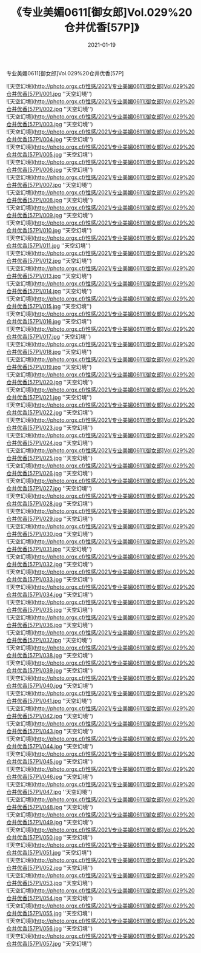 ﻿---
layout: post
title: 《专业美媚0611[御女郎]Vol.029%20仓井优香[57P]》
date: 2021-01-19
img: http://photo.orgx.cf/性感/2021/专业美媚0611[御女郎]Vol.029%20仓井优香[57P]/000.jpg
tags: [美女,性感,泳衣]
---

专业美媚0611[御女郎]Vol.029%20仓井优香[57P]



![天空幻境](http://photo.orgx.cf/性感/2021/专业美媚0611[御女郎]Vol.029%20仓井优香[57P]/001.jpg ''天空幻境'')<br>
![天空幻境](http://photo.orgx.cf/性感/2021/专业美媚0611[御女郎]Vol.029%20仓井优香[57P]/002.jpg ''天空幻境'')<br>
![天空幻境](http://photo.orgx.cf/性感/2021/专业美媚0611[御女郎]Vol.029%20仓井优香[57P]/003.jpg ''天空幻境'')<br>
![天空幻境](http://photo.orgx.cf/性感/2021/专业美媚0611[御女郎]Vol.029%20仓井优香[57P]/004.jpg ''天空幻境'')<br>
![天空幻境](http://photo.orgx.cf/性感/2021/专业美媚0611[御女郎]Vol.029%20仓井优香[57P]/005.jpg ''天空幻境'')<br>
![天空幻境](http://photo.orgx.cf/性感/2021/专业美媚0611[御女郎]Vol.029%20仓井优香[57P]/006.jpg ''天空幻境'')<br>
![天空幻境](http://photo.orgx.cf/性感/2021/专业美媚0611[御女郎]Vol.029%20仓井优香[57P]/007.jpg ''天空幻境'')<br>
![天空幻境](http://photo.orgx.cf/性感/2021/专业美媚0611[御女郎]Vol.029%20仓井优香[57P]/008.jpg ''天空幻境'')<br>
![天空幻境](http://photo.orgx.cf/性感/2021/专业美媚0611[御女郎]Vol.029%20仓井优香[57P]/009.jpg ''天空幻境'')<br>
![天空幻境](http://photo.orgx.cf/性感/2021/专业美媚0611[御女郎]Vol.029%20仓井优香[57P]/010.jpg ''天空幻境'')<br>
![天空幻境](http://photo.orgx.cf/性感/2021/专业美媚0611[御女郎]Vol.029%20仓井优香[57P]/011.jpg ''天空幻境'')<br>
![天空幻境](http://photo.orgx.cf/性感/2021/专业美媚0611[御女郎]Vol.029%20仓井优香[57P]/012.jpg ''天空幻境'')<br>
![天空幻境](http://photo.orgx.cf/性感/2021/专业美媚0611[御女郎]Vol.029%20仓井优香[57P]/013.jpg ''天空幻境'')<br>
![天空幻境](http://photo.orgx.cf/性感/2021/专业美媚0611[御女郎]Vol.029%20仓井优香[57P]/014.jpg ''天空幻境'')<br>
![天空幻境](http://photo.orgx.cf/性感/2021/专业美媚0611[御女郎]Vol.029%20仓井优香[57P]/015.jpg ''天空幻境'')<br>
![天空幻境](http://photo.orgx.cf/性感/2021/专业美媚0611[御女郎]Vol.029%20仓井优香[57P]/016.jpg ''天空幻境'')<br>
![天空幻境](http://photo.orgx.cf/性感/2021/专业美媚0611[御女郎]Vol.029%20仓井优香[57P]/017.jpg ''天空幻境'')<br>
![天空幻境](http://photo.orgx.cf/性感/2021/专业美媚0611[御女郎]Vol.029%20仓井优香[57P]/018.jpg ''天空幻境'')<br>
![天空幻境](http://photo.orgx.cf/性感/2021/专业美媚0611[御女郎]Vol.029%20仓井优香[57P]/019.jpg ''天空幻境'')<br>
![天空幻境](http://photo.orgx.cf/性感/2021/专业美媚0611[御女郎]Vol.029%20仓井优香[57P]/020.jpg ''天空幻境'')<br>
![天空幻境](http://photo.orgx.cf/性感/2021/专业美媚0611[御女郎]Vol.029%20仓井优香[57P]/021.jpg ''天空幻境'')<br>
![天空幻境](http://photo.orgx.cf/性感/2021/专业美媚0611[御女郎]Vol.029%20仓井优香[57P]/022.jpg ''天空幻境'')<br>
![天空幻境](http://photo.orgx.cf/性感/2021/专业美媚0611[御女郎]Vol.029%20仓井优香[57P]/023.jpg ''天空幻境'')<br>
![天空幻境](http://photo.orgx.cf/性感/2021/专业美媚0611[御女郎]Vol.029%20仓井优香[57P]/024.jpg ''天空幻境'')<br>
![天空幻境](http://photo.orgx.cf/性感/2021/专业美媚0611[御女郎]Vol.029%20仓井优香[57P]/025.jpg ''天空幻境'')<br>
![天空幻境](http://photo.orgx.cf/性感/2021/专业美媚0611[御女郎]Vol.029%20仓井优香[57P]/026.jpg ''天空幻境'')<br>
![天空幻境](http://photo.orgx.cf/性感/2021/专业美媚0611[御女郎]Vol.029%20仓井优香[57P]/027.jpg ''天空幻境'')<br>
![天空幻境](http://photo.orgx.cf/性感/2021/专业美媚0611[御女郎]Vol.029%20仓井优香[57P]/028.jpg ''天空幻境'')<br>
![天空幻境](http://photo.orgx.cf/性感/2021/专业美媚0611[御女郎]Vol.029%20仓井优香[57P]/029.jpg ''天空幻境'')<br>
![天空幻境](http://photo.orgx.cf/性感/2021/专业美媚0611[御女郎]Vol.029%20仓井优香[57P]/030.jpg ''天空幻境'')<br>
![天空幻境](http://photo.orgx.cf/性感/2021/专业美媚0611[御女郎]Vol.029%20仓井优香[57P]/031.jpg ''天空幻境'')<br>
![天空幻境](http://photo.orgx.cf/性感/2021/专业美媚0611[御女郎]Vol.029%20仓井优香[57P]/032.jpg ''天空幻境'')<br>
![天空幻境](http://photo.orgx.cf/性感/2021/专业美媚0611[御女郎]Vol.029%20仓井优香[57P]/033.jpg ''天空幻境'')<br>
![天空幻境](http://photo.orgx.cf/性感/2021/专业美媚0611[御女郎]Vol.029%20仓井优香[57P]/034.jpg ''天空幻境'')<br>
![天空幻境](http://photo.orgx.cf/性感/2021/专业美媚0611[御女郎]Vol.029%20仓井优香[57P]/035.jpg ''天空幻境'')<br>
![天空幻境](http://photo.orgx.cf/性感/2021/专业美媚0611[御女郎]Vol.029%20仓井优香[57P]/036.jpg ''天空幻境'')<br>
![天空幻境](http://photo.orgx.cf/性感/2021/专业美媚0611[御女郎]Vol.029%20仓井优香[57P]/037.jpg ''天空幻境'')<br>
![天空幻境](http://photo.orgx.cf/性感/2021/专业美媚0611[御女郎]Vol.029%20仓井优香[57P]/038.jpg ''天空幻境'')<br>
![天空幻境](http://photo.orgx.cf/性感/2021/专业美媚0611[御女郎]Vol.029%20仓井优香[57P]/039.jpg ''天空幻境'')<br>
![天空幻境](http://photo.orgx.cf/性感/2021/专业美媚0611[御女郎]Vol.029%20仓井优香[57P]/040.jpg ''天空幻境'')<br>
![天空幻境](http://photo.orgx.cf/性感/2021/专业美媚0611[御女郎]Vol.029%20仓井优香[57P]/041.jpg ''天空幻境'')<br>
![天空幻境](http://photo.orgx.cf/性感/2021/专业美媚0611[御女郎]Vol.029%20仓井优香[57P]/042.jpg ''天空幻境'')<br>
![天空幻境](http://photo.orgx.cf/性感/2021/专业美媚0611[御女郎]Vol.029%20仓井优香[57P]/043.jpg ''天空幻境'')<br>
![天空幻境](http://photo.orgx.cf/性感/2021/专业美媚0611[御女郎]Vol.029%20仓井优香[57P]/044.jpg ''天空幻境'')<br>
![天空幻境](http://photo.orgx.cf/性感/2021/专业美媚0611[御女郎]Vol.029%20仓井优香[57P]/045.jpg ''天空幻境'')<br>
![天空幻境](http://photo.orgx.cf/性感/2021/专业美媚0611[御女郎]Vol.029%20仓井优香[57P]/046.jpg ''天空幻境'')<br>
![天空幻境](http://photo.orgx.cf/性感/2021/专业美媚0611[御女郎]Vol.029%20仓井优香[57P]/047.jpg ''天空幻境'')<br>
![天空幻境](http://photo.orgx.cf/性感/2021/专业美媚0611[御女郎]Vol.029%20仓井优香[57P]/048.jpg ''天空幻境'')<br>
![天空幻境](http://photo.orgx.cf/性感/2021/专业美媚0611[御女郎]Vol.029%20仓井优香[57P]/049.jpg ''天空幻境'')<br>
![天空幻境](http://photo.orgx.cf/性感/2021/专业美媚0611[御女郎]Vol.029%20仓井优香[57P]/050.jpg ''天空幻境'')<br>
![天空幻境](http://photo.orgx.cf/性感/2021/专业美媚0611[御女郎]Vol.029%20仓井优香[57P]/051.jpg ''天空幻境'')<br>
![天空幻境](http://photo.orgx.cf/性感/2021/专业美媚0611[御女郎]Vol.029%20仓井优香[57P]/052.jpg ''天空幻境'')<br>
![天空幻境](http://photo.orgx.cf/性感/2021/专业美媚0611[御女郎]Vol.029%20仓井优香[57P]/053.jpg ''天空幻境'')<br>
![天空幻境](http://photo.orgx.cf/性感/2021/专业美媚0611[御女郎]Vol.029%20仓井优香[57P]/054.jpg ''天空幻境'')<br>
![天空幻境](http://photo.orgx.cf/性感/2021/专业美媚0611[御女郎]Vol.029%20仓井优香[57P]/055.jpg ''天空幻境'')<br>
![天空幻境](http://photo.orgx.cf/性感/2021/专业美媚0611[御女郎]Vol.029%20仓井优香[57P]/056.jpg ''天空幻境'')<br>
![天空幻境](http://photo.orgx.cf/性感/2021/专业美媚0611[御女郎]Vol.029%20仓井优香[57P]/057.jpg ''天空幻境'')<br>